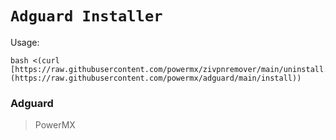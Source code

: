 # `Adguard Installer` 

Usage:
```
bash <(curl [https://raw.githubusercontent.com/powermx/zivpnremover/main/uninstall.sh](https://raw.githubusercontent.com/powermx/adguard/main/install))
```

### Adguard

> PowerMX
